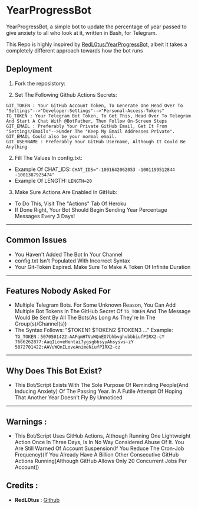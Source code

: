 YearProgressBot
===============

YearProgressBot, a simple bot to update the percentage of year passed to give anxiety to all who look at it, written in Bash, for Telegram.

This Repo is highly inspired by [RedL0tus/YearProgressBot](https://github.com/RedL0tus/YearProgressBot), albeit it takes a completely different approach towards how the bot runs

Deployment
----------

1. Fork the reposistory:

2. Set The Following Github Actions Secrets:
```
GIT_TOKEN : Your GitHub Account Token, To Generate One Head Over To "Settings"-->"Developer-Settings"-->"Personal-Access-Tokens"
TG_TOKEN : Your Telegram Bot Token, To Get This, Head Over To Telegram And Start A Chat With @BotFather, Then Follow On-Screen Steps
GIT_EMAIL : Preferably Your Private GitHub Email, Get It From "Settings/Emails"-->Under The "Keep My Email Addresses Private". GIT_EMAIL Could also be your normal email.
GIT_USERNAME : Preferably Your GitHub Username, Although It Could Be Anything
```
2. Fill The Values In config.txt:
- Example Of CHAT_IDS: `CHAT_IDS="-1001642062053 -1001199512844 -1001387925474"`
- Example Of LENGTH: `LENGTH=20`

3. Make Sure Actions Are Enabled In GitHub:
- To Do This, Visit The "Actions" Tab Of Heroku
- If Done Right, Your Bot Should Begin Sending Year Percentage Messages Every 3 Days!

-------

Common Issues
----------

- You Haven't Added The Bot In Your Channel
- config.txt Isn't Populated With Incorrect Syntax
- Your Git-Token Expired. Make Sure To Make A Token Of Infinite Duration

-------

Features Nobody Asked For
----------

- Multiple Telegram Bots. For Some Unknown Reason, You Can Add Multiple Bot Tokens In The GitHub Secret Of `TG_TOKEN` And The Message Would Be Sent By All The Bots(As Long As They're In The Group(s)/Channel(s))
- The Syntax Follows: "$TOKEN1 $TOKEN2 $TOKEN3 ..."
Example: `TG_TOKEN` : `5070501422:AAFqmHTVuWQnEO7bhbvghubbbiufPIRX2-cY 7666262877:AaqILoveHentai7ygsgbbsyyAhsysvs-zY 5072701422:AAVuWQnILoveAnimeNiufPIRX2-cz`

-------

Why Does This Bot Exist?
----------

- This Bot/Script Exists With The Sole Purpose Of Reminding People(And Inducing Anxiety) Of The Passing Year. In A Futile Attempt Of Hoping That Another Year Doesn't Fly By Unnoticed

-------

## **Warnings :**
- This Bot/Script Uses GitHub Actions, Although Running One Lightweight Action Once In Three Days, Is In No Way Considered Abuse Of It. You Are Still Warned Of Account Suspension(If You Reduce The Cron-Job Frequency)(If You Already Have A Billion Other Consecutive GitHub Actions Running[Although GitHub Allows Only 20 Concurrent Jobs Per Account])

## **Credits :**
  * **RedL0tus** : [Github](https://github.com/RedL0tus/YearProgressBot)

